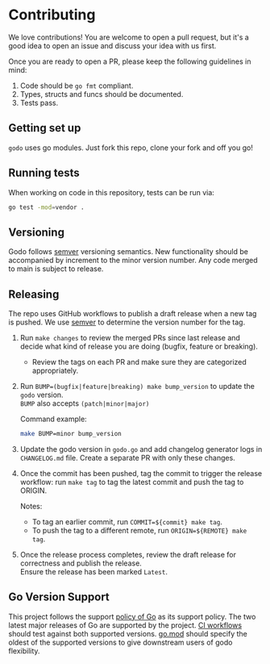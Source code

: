 # Contributing

We love contributions! You are welcome to open a pull request, but it's a good idea to
open an issue and discuss your idea with us first.

Once you are ready to open a PR, please keep the following guidelines in mind:

1. Code should be `go fmt` compliant.
1. Types, structs and funcs should be documented.
1. Tests pass.

## Getting set up

`godo` uses go modules. Just fork this repo, clone your fork and off you go!

## Running tests

When working on code in this repository, tests can be run via:

```sh
go test -mod=vendor .
```

## Versioning

Godo follows [semver](https://www.semver.org) versioning semantics.
New functionality should be accompanied by increment to the minor
version number. Any code merged to main is subject to release.

## Releasing

The repo uses GitHub workflows to publish a draft release when a new tag is
pushed. We use [semver](https://semver.org/#summary) to determine the version
number for the tag.

1. Run `make changes` to review the merged PRs since last release and decide what kind of release you are doing (bugfix, feature or breaking).
    * Review the tags on each PR and make sure they are categorized
      appropriately.

2. Run `BUMP=(bugfix|feature|breaking) make bump_version` to update the `godo`
   version.  
   `BUMP` also accepts `(patch|minor|major)`

   Command example:

   ```bash
   make BUMP=minor bump_version
   ```

3. Update the godo version in `godo.go` and add changelog generator logs in `CHANGELOG.md` file. Create a separate PR with only these changes.

4. Once the commit has been pushed, tag the commit to trigger the
   release workflow: run `make tag` to tag the latest commit and push the tag to ORIGIN.

   Notes:
   * To tag an earlier commit, run `COMMIT=${commit} make tag`.
   * To push the tag to a different remote, run `ORIGIN=${REMOTE} make tag`.

5. Once the release process completes, review the draft release for correctness and publish the release.  
   Ensure the release has been marked `Latest`.

## Go Version Support

This project follows the support [policy of Go](https://go.dev/doc/devel/release#policy)
as its support policy. The two latest major releases of Go are supported by the project.
[CI workflows](.github/workflows/ci.yml) should test against both supported versions.
[go.mod](./go.mod) should specify the oldest of the supported versions to give
downstream users of godo flexibility.
